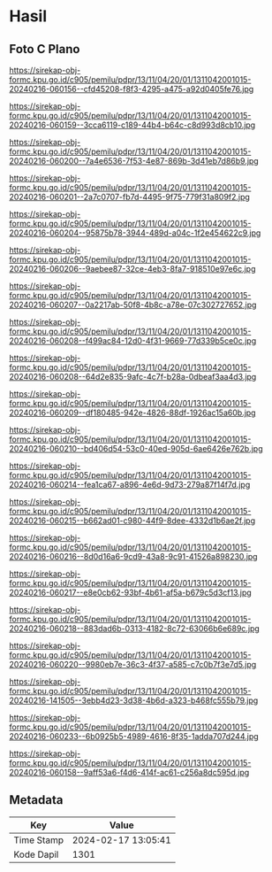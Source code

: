 # Hasil

## Foto C Plano

https://sirekap-obj-formc.kpu.go.id/c905/pemilu/pdpr/13/11/04/20/01/1311042001015-20240216-060156--cfd45208-f8f3-4295-a475-a92d0405fe76.jpg

https://sirekap-obj-formc.kpu.go.id/c905/pemilu/pdpr/13/11/04/20/01/1311042001015-20240216-060159--3cca6119-c189-44b4-b64c-c8d993d8cb10.jpg

https://sirekap-obj-formc.kpu.go.id/c905/pemilu/pdpr/13/11/04/20/01/1311042001015-20240216-060200--7a4e6536-7f53-4e87-869b-3d41eb7d86b9.jpg

https://sirekap-obj-formc.kpu.go.id/c905/pemilu/pdpr/13/11/04/20/01/1311042001015-20240216-060201--2a7c0707-fb7d-4495-9f75-779f31a809f2.jpg

https://sirekap-obj-formc.kpu.go.id/c905/pemilu/pdpr/13/11/04/20/01/1311042001015-20240216-060204--95875b78-3944-489d-a04c-1f2e454622c9.jpg

https://sirekap-obj-formc.kpu.go.id/c905/pemilu/pdpr/13/11/04/20/01/1311042001015-20240216-060206--9aebee87-32ce-4eb3-8fa7-918510e97e6c.jpg

https://sirekap-obj-formc.kpu.go.id/c905/pemilu/pdpr/13/11/04/20/01/1311042001015-20240216-060207--0a2217ab-50f8-4b8c-a78e-07c302727652.jpg

https://sirekap-obj-formc.kpu.go.id/c905/pemilu/pdpr/13/11/04/20/01/1311042001015-20240216-060208--f499ac84-12d0-4f31-9669-77d339b5ce0c.jpg

https://sirekap-obj-formc.kpu.go.id/c905/pemilu/pdpr/13/11/04/20/01/1311042001015-20240216-060208--64d2e835-9afc-4c7f-b28a-0dbeaf3aa4d3.jpg

https://sirekap-obj-formc.kpu.go.id/c905/pemilu/pdpr/13/11/04/20/01/1311042001015-20240216-060209--df180485-942e-4826-88df-1926ac15a60b.jpg

https://sirekap-obj-formc.kpu.go.id/c905/pemilu/pdpr/13/11/04/20/01/1311042001015-20240216-060210--bd406d54-53c0-40ed-905d-6ae6426e762b.jpg

https://sirekap-obj-formc.kpu.go.id/c905/pemilu/pdpr/13/11/04/20/01/1311042001015-20240216-060214--fea1ca67-a896-4e6d-9d73-279a87f14f7d.jpg

https://sirekap-obj-formc.kpu.go.id/c905/pemilu/pdpr/13/11/04/20/01/1311042001015-20240216-060215--b662ad01-c980-44f9-8dee-4332d1b6ae2f.jpg

https://sirekap-obj-formc.kpu.go.id/c905/pemilu/pdpr/13/11/04/20/01/1311042001015-20240216-060216--8d0d16a6-9cd9-43a8-9c91-41526a898230.jpg

https://sirekap-obj-formc.kpu.go.id/c905/pemilu/pdpr/13/11/04/20/01/1311042001015-20240216-060217--e8e0cb62-93bf-4b61-af5a-b679c5d3cf13.jpg

https://sirekap-obj-formc.kpu.go.id/c905/pemilu/pdpr/13/11/04/20/01/1311042001015-20240216-060218--883dad6b-0313-4182-8c72-63066b6e689c.jpg

https://sirekap-obj-formc.kpu.go.id/c905/pemilu/pdpr/13/11/04/20/01/1311042001015-20240216-060220--9980eb7e-36c3-4f37-a585-c7c0b7f3e7d5.jpg

https://sirekap-obj-formc.kpu.go.id/c905/pemilu/pdpr/13/11/04/20/01/1311042001015-20240216-141505--3ebb4d23-3d38-4b6d-a323-b468fc555b79.jpg

https://sirekap-obj-formc.kpu.go.id/c905/pemilu/pdpr/13/11/04/20/01/1311042001015-20240216-060233--6b0925b5-4989-4616-8f35-1adda707d244.jpg

https://sirekap-obj-formc.kpu.go.id/c905/pemilu/pdpr/13/11/04/20/01/1311042001015-20240216-060158--9aff53a6-f4d6-414f-ac61-c256a8dc595d.jpg


## Metadata

| Key        | Value               |
| ---------- | ------------------- |
| Time Stamp | 2024-02-17 13:05:41 |
| Kode Dapil | 1301                |



